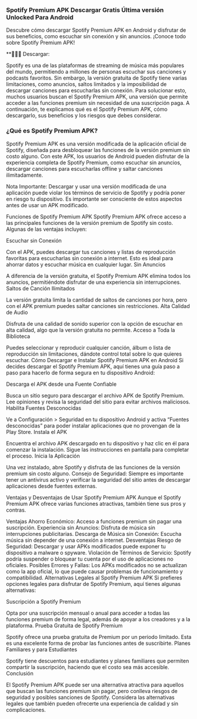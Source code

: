 ### Spotify Premium APK Descargar Gratis Última versión Unlocked Para Android
Descubre cómo descargar Spotify Premium APK en Android y disfrutar de sus beneficios, como escuchar sin conexión y sin anuncios. ¡Conoce todo sobre Spotify Premium APK!

**🙋‍♀️🧙 Descargar:

Spotify es una de las plataformas de streaming de música más populares del mundo, permitiendo a millones de personas escuchar sus canciones y podcasts favoritos. Sin embargo, la versión gratuita de Spotify tiene varias limitaciones, como anuncios, saltos limitados y la imposibilidad de descargar canciones para escucharlas sin conexión. Para solucionar esto, muchos usuarios buscan el Spotify Premium APK, una versión que permite acceder a las funciones premium sin necesidad de una suscripción paga. A continuación, te explicamos qué es el Spotify Premium APK, cómo descargarlo, sus beneficios y los riesgos que debes considerar.

### ¿Qué es Spotify Premium APK?
Spotify Premium APK es una versión modificada de la aplicación oficial de Spotify, diseñada para desbloquear las funciones de la versión premium sin costo alguno. Con este APK, los usuarios de Android pueden disfrutar de la experiencia completa de Spotify Premium, como escuchar sin anuncios, descargar canciones para escucharlas offline y saltar canciones ilimitadamente.

Nota Importante: Descargar y usar una versión modificada de una aplicación puede violar los términos de servicio de Spotify y podría poner en riesgo tu dispositivo. Es importante ser consciente de estos aspectos antes de usar un APK modificado.

Funciones de Spotify Premium APK
Spotify Premium APK ofrece acceso a las principales funciones de la versión premium de Spotify sin costo. Algunas de las ventajas incluyen:

Escuchar sin Conexión

Con el APK, puedes descargar tus canciones y listas de reproducción favoritas para escucharlas sin conexión a internet. Esto es ideal para ahorrar datos y escuchar música en cualquier lugar.
Sin Anuncios

A diferencia de la versión gratuita, el Spotify Premium APK elimina todos los anuncios, permitiéndote disfrutar de una experiencia sin interrupciones.
Saltos de Canción Ilimitados

La versión gratuita limita la cantidad de saltos de canciones por hora, pero con el APK premium puedes saltar canciones sin restricciones.
Alta Calidad de Audio



Disfruta de una calidad de sonido superior con la opción de escuchar en alta calidad, algo que la versión gratuita no permite.
Acceso a Toda la Biblioteca

Puedes seleccionar y reproducir cualquier canción, álbum o lista de reproducción sin limitaciones, dándote control total sobre lo que quieres escuchar.
Cómo Descargar e Instalar Spotify Premium APK en Android
Si decides descargar el Spotify Premium APK, aquí tienes una guía paso a paso para hacerlo de forma segura en tu dispositivo Android:

Descarga el APK desde una Fuente Confiable

Busca un sitio seguro para descargar el archivo APK de Spotify Premium. Lee opiniones y revisa la seguridad del sitio para evitar archivos maliciosos.
Habilita Fuentes Desconocidas

Ve a Configuración > Seguridad en tu dispositivo Android y activa “Fuentes desconocidas” para poder instalar aplicaciones que no provengan de la Play Store.
Instala el APK

Encuentra el archivo APK descargado en tu dispositivo y haz clic en él para comenzar la instalación. Sigue las instrucciones en pantalla para completar el proceso.
Inicia la Aplicación

Una vez instalado, abre Spotify y disfruta de las funciones de la versión premium sin costo alguno.
Consejo de Seguridad: Siempre es importante tener un antivirus activo y verificar la seguridad del sitio antes de descargar aplicaciones desde fuentes externas.

Ventajas y Desventajas de Usar Spotify Premium APK
Aunque el Spotify Premium APK ofrece varias funciones atractivas, también tiene sus pros y contras.

Ventajas
Ahorro Económico: Acceso a funciones premium sin pagar una suscripción.
Experiencia sin Anuncios: Disfruta de música sin interrupciones publicitarias.
Descarga de Música sin Conexión: Escucha música sin depender de una conexión a internet.
Desventajas
Riesgo de Seguridad: Descargar y usar APKs modificados puede exponer tu dispositivo a malware o spyware.
Violación de Términos de Servicio: Spotify podría suspender o bloquear tu cuenta por el uso de aplicaciones no oficiales.
Posibles Errores y Fallas: Los APKs modificados no se actualizan como la app oficial, lo que puede causar problemas de funcionamiento y compatibilidad.
Alternativas Legales al Spotify Premium APK
Si prefieres opciones legales para disfrutar de Spotify Premium, aquí tienes algunas alternativas:

Suscripción a Spotify Premium

Opta por una suscripción mensual o anual para acceder a todas las funciones premium de forma legal, además de apoyar a los creadores y a la plataforma.
Prueba Gratuita de Spotify Premium

Spotify ofrece una prueba gratuita de Premium por un periodo limitado. Esta es una excelente forma de probar las funciones antes de suscribirte.
Planes Familiares y para Estudiantes

Spotify tiene descuentos para estudiantes y planes familiares que permiten compartir la suscripción, haciendo que el costo sea más accesible.
Conclusión

El Spotify Premium APK puede ser una alternativa atractiva para aquellos que buscan las funciones premium sin pagar, pero conlleva riesgos de seguridad y posibles sanciones de Spotify. Considera las alternativas legales que también pueden ofrecerte una experiencia de calidad y sin complicaciones.
